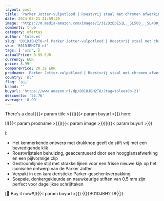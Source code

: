 ```yaml
---
layout: post
title: 'Parker Jotter-vulpotlood | Roestvrij staal met chromen afwerking | 0 5 mm | HB2 | Cadeauverpakking'
date: 2024-08-21 21:59:29
image: 'https://m.media-amazon.com/images/I/312DzEpES1L._SL500_._SL400_.jpg'
comments: true
category: ofertas
author: 'tole.es'
slug: 'B01DJBH2T8-nl Parker Jotter-vulpotlood | Roestvrij staal met chromen...'
sku: 'B01DJBH2T8-nl'
tags: [ '🇳🇱', ]
actualPrice: 8.99 EUR
currency: EUR
price: 8.99
comparePrice: 20.32 EUR
prodname: 'Parker Jotter-vulpotlood | Roestvrij staal met chromen afwerking | 0 5 mm | HB2 | Cadeauverpakking'
country: 'nl'
flag: '🇳🇱'
brand: ''
buyurl: 'https://www.amazon.nl/dp/B01DJBH2T8/?tag=tolees0b-21'
descuento: '55.76'
average: '8.99'
---
```


There's a deal [{{< param title >}}]({{< param buyurl >}})  here:

[![{{< param prodname >}}]({{< param image >}})]({{< param buyurl >}})

ℹ️:

- Het kenmerkende ontwerp met drukknop geeft de stift vrij met een bevredigende klik
- Roestvrijstalen behuizing, geaccentueerd door een hoogglansafwerking en een pijlvormige clip
- Gestroomlijnde stijl met strakke lijnen voor een frisse nieuwe kijk op het iconische ontwerp van de Parker Jotter
- Verpakt in een karakteristieke Parker-geschenkverpakking
- Soepele, donkergekleurde en nauwkeurige stiften van 0,5 mm zijn perfect voor dagelijkse schrijftaken

[🛒 Buy it now!!]({{< param buyurl >}})
{{<world>}}B01DJBH2T8{{</world>}}
